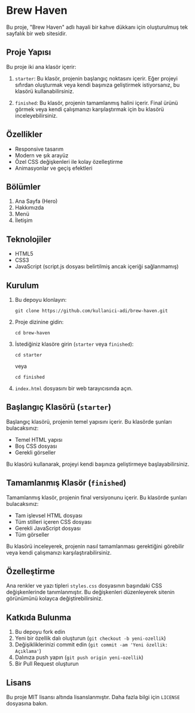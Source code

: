 # Brew Haven

Bu proje, "Brew Haven" adlı hayali bir kahve dükkanı için oluşturulmuş tek sayfalık bir web sitesidir.

## Proje Yapısı

Bu proje iki ana klasör içerir:

1. `starter`: Bu klasör, projenin başlangıç ​​noktasını içerir. Eğer projeyi sıfırdan oluşturmak veya kendi başınıza geliştirmek istiyorsanız, bu klasörü kullanabilirsiniz.

2. `finished`: Bu klasör, projenin tamamlanmış halini içerir. Final ürünü görmek veya kendi çalışmanızı karşılaştırmak için bu klasörü inceleyebilirsiniz.

## Özellikler

- Responsive tasarım
- Modern ve şık arayüz
- Özel CSS değişkenleri ile kolay özelleştirme
- Animasyonlar ve geçiş efektleri

## Bölümler

1. Ana Sayfa (Hero)
2. Hakkımızda
3. Menü
4. İletişim

## Teknolojiler

- HTML5
- CSS3
- JavaScript (script.js dosyası belirtilmiş ancak içeriği sağlanmamış)

## Kurulum

1. Bu depoyu klonlayın:
   ```
   git clone https://github.com/kullanici-adi/brew-haven.git
   ```
2. Proje dizinine gidin:
   ```
   cd brew-haven
   ```
3. İstediğiniz klasöre girin (`starter` veya `finished`):
   ```
   cd starter
   ```
   veya
   ```
   cd finished
   ```
4. `index.html` dosyasını bir web tarayıcısında açın.

## Başlangıç Klasörü (`starter`)

Başlangıç klasörü, projenin temel yapısını içerir. Bu klasörde şunları bulacaksınız:

- Temel HTML yapısı
- Boş CSS dosyası
- Gerekli görseller

Bu klasörü kullanarak, projeyi kendi başınıza geliştirmeye başlayabilirsiniz.

## Tamamlanmış Klasör (`finished`)

Tamamlanmış klasör, projenin final versiyonunu içerir. Bu klasörde şunları bulacaksınız:

- Tam işlevsel HTML dosyası
- Tüm stilleri içeren CSS dosyası
- Gerekli JavaScript dosyası
- Tüm görseller

Bu klasörü inceleyerek, projenin nasıl tamamlanması gerektiğini görebilir veya kendi çalışmanızı karşılaştırabilirsiniz.

## Özelleştirme

Ana renkler ve yazı tipleri `styles.css` dosyasının başındaki CSS değişkenlerinde tanımlanmıştır. Bu değişkenleri düzenleyerek sitenin görünümünü kolayca değiştirebilirsiniz.

## Katkıda Bulunma

1. Bu depoyu fork edin
2. Yeni bir özellik dalı oluşturun (`git checkout -b yeni-ozellik`)
3. Değişikliklerinizi commit edin (`git commit -am 'Yeni özellik: Açıklama'`)
4. Dalınıza push yapın (`git push origin yeni-ozellik`)
5. Bir Pull Request oluşturun

## Lisans

Bu proje MIT lisansı altında lisanslanmıştır. Daha fazla bilgi için `LICENSE` dosyasına bakın.
